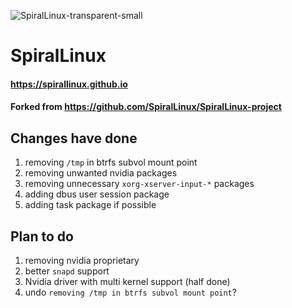 
![SpiralLinux-transparent-small](https://user-images.githubusercontent.com/2692138/171754005-231f6c05-de5a-4b57-9e04-a24defa03ae7.png)
# SpiralLinux

#### https://spirallinux.github.io
#### Forked from https://github.com/SpiralLinux/SpiralLinux-project

## Changes have done
1. removing `/tmp` in btrfs subvol mount point
2. removing unwanted nvidia packages
3. removing unnecessary `xorg-xserver-input-*` packages
4. adding dbus user session package
5. adding task package if possible

## Plan to do
1. removing nvidia proprietary
2. better `snapd` support
3. Nvidia driver with multi kernel support (half done)
4. undo `removing /tmp in btrfs subvol mount point`?
